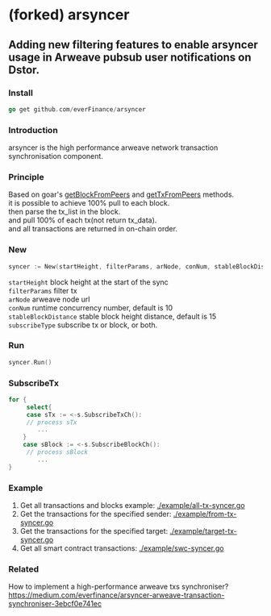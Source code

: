 # (forked) arsyncer
Adding new filtering features to enable arsyncer usage in Arweave pubsub user notifications on Dstor.
---
### Install
```go
go get github.com/everFinance/arsyncer
```

### Introduction
arsyncer is the high performance arweave network transaction synchronisation component.

### Principle
Based on goar's [getBlockFromPeers](https://github.com/everFinance/goar/blob/main/client_broadcast.go#L55) and [getTxFromPeers](https://github.com/everFinance/goar/blob/main/client_broadcast.go#L75) methods.    
it is possible to achieve 100% pull to each block.   
then parse the tx_list in the block.   
and pull 100% of each tx(not return tx_data).   
and all transactions are returned in on-chain order.    

### New
```go
syncer := New(startHeight, filterParams, arNode, conNum, stableBlockDistance, subscribeType)
```
`startHeight` block height at the start of the sync   
`filterParams` filter tx   
`arNode` arweave node url   
`conNum` runtime concurrency number, default is 10   
`stableBlockDistance` stable block height distance, default is 15
`subscribeType` subscribe tx or block, or both.

### Run
```go
syncer.Run()
```

### SubscribeTx
```go
for {
     select{
	 case sTx := <-s.SubscribeTxCh():
	 // process sTx
	    ...
    }
	case sBlock := <-s.SubscribeBlockCh():
	 // process sBlock
	    ...
}
```


### Example
1. Get all transactions and blocks example: [./example/all-tx-syncer.go](https://github.com/everFinance/ar-syncer/blob/v1.0.0/example/all-tx-syncer.go)
2. Get the transactions for the specified sender: [./example/from-tx-syncer.go](https://github.com/everFinance/ar-syncer/blob/v1.0.0/example/from-tx-syncer.go)
3. Get the transactions for the specified target: [./example/target-tx-syncer.go](https://github.com/everFinance/ar-syncer/blob/v1.0.0/example/target-tx-syncer.go)
4. Get all smart contract transactions: [./example/swc-syncer.go](https://github.com/everFinance/ar-syncer/blob/v1.0.0/example/swc-syncer.go)

### Related
How to implement a high-performance arweave txs synchroniser?   
https://medium.com/everfinance/arsyncer-arweave-transaction-synchroniser-3ebcf0e741ec
